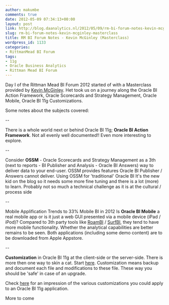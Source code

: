 ```yaml
---
author: makumbe
comments: true
date: 2012-05-09 07:34:13+00:00
layout: post
link: http://blog.daanalytics.nl/2012/05/09/rm-bi-forum-notes-kevin-mcginley-masterclass/
slug: rm-bi-forum-notes-kevin-mcginley-masterclass
title: RM BI Forum Notes - Kevin McGinley (Masterclass)
wordpress_id: 1133
categories:
- RittmanMead BI Forum
tags:
- 11g
- Oracle Business Analytics
- Rittman Mead BI Forum
---
```


Day I of the Rittman Mead BI Forum 2012 started of with a Masterclass provided by [Kevin McGinley](http://www.linkedin.com/in/kevinmcginley). Het took us on a journey along the Oracle BI Action Framework, Oracle Scorecards and Strategy Management, Oracle Mobile, Oracle BI 11g Customizations.

Some notes about the subjects covered:

--

There is a whole world next or behind Oracle BI 11g; **Oracle BI Action Framework**. Not all evenly well documented!! Even more interesting to explore.

--

Consider **OSSM** - Oracle Scorecards and Strategy Management as a 3th (next to reports - BI Publisher and Analysis - Oracle BI Answers) way to deliver data to your end-user.
OSSM provides features Oracle BI Publisher / Answers cannot deliver.
Using OSSM for 'traditional' Oracle BI
It's the new kid on the blog so it needs some more fine tuning and there is a lot (more) to learn.
Probably not so much a technical challenge as it is at the cultural / process side

--

Mobile Applification
Trends to 33% Mobile BI in 2012
Is **Oracle BI Mobile** a real mobile app or is it just a web GUI presented via a mobile device (iPad / iPod)?
Compared to 3th party tools like [RoamBI](http://www.roambi.com/) / [SurfBI](http://www.surfbi.com/), they tend to have more mobile functionality. Whether the analytical capabilities are better remains to be seen. Both applications (including some demo content) are to be downloaded from Apple Appstore.

--

**Customization** in Oracle BI 11g at the client-side or the server-side. There is more then one way to skin a cat. Start [here](http://bit.ly/JduRi4).
Customization means backup and document each file and modifications to these file. These way you should be 'safe' in case of an upgrade.

Check [here](http://opencheckbook.itd.state.ma.us/analytics/saw.dll?Dashboard) for an impression of the various customizations you could apply to an Oracle BI 11g application.

More to come
